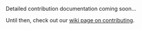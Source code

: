 Detailed contribution documentation coming soon...

Until then, check out our [wiki page on contributing](https://github.com/dbmi-bgm/cgap-issues/wiki/Contribution-Guide).
